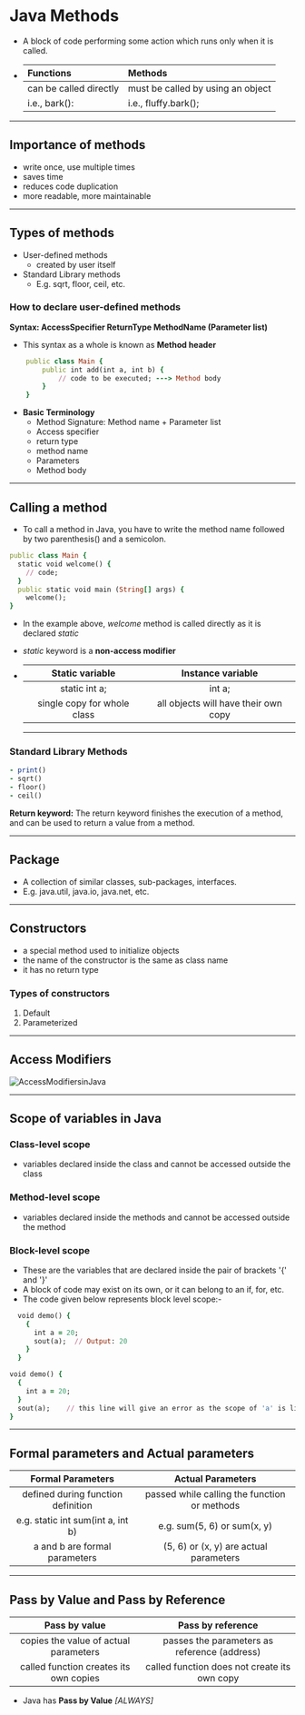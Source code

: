 # Java Methods

- A block of code performing some action which runs only when it is called.
- | Functions              | Methods                           |
  |:-----------------------|:----------------------------------|
  | can be called directly | must be called by using an object |
  | i.e., bark():          | i.e., fluffy.bark();              |

---

## Importance of methods

- write once, use multiple times
- saves time
- reduces code duplication
- more readable, more maintainable

---

## Types of methods

- User-defined methods
  - created by user itself
- Standard Library methods
  - E.g. sqrt, floor, ceil, etc.
  
### How to declare user-defined methods

**Syntax: AccessSpecifier ReturnType MethodName (Parameter list)**
- This syntax as a whole is known as **Method header**
  
```ruby
    public class Main {
        public int add(int a, int b) {
            // code to be executed; ---> Method body
        }
    }
```

- **Basic Terminology**
    - Method Signature: Method name + Parameter list
    - Access specifier
    - return type
    - method name
    - Parameters
    - Method body
      
---
  
## Calling a method
- To call a method in Java, you have to write the method name followed by two parenthesis() and a semicolon.
  
```ruby
public class Main {
  static void welcome() {
    // code;
  }
  public static void main (String[] args) {
    welcome();
}
```

- In the example above, _welcome_ method is called directly as it is declared _static_
- _static_ keyword is a **non-access modifier**
- |       Static variable       |          Instance variable           |
  |:---------------------------:|:------------------------------------:|
  |        static int a;        |                int a;                |
  | single copy for whole class | all objects will have their own copy |

  ---

### Standard Library Methods

```ruby
- print()
- sqrt()
- floor()
- ceil()
```

**Return keyword:** The return keyword finishes the execution of a method, and can be used to return a value from a method.

---

## Package
- A collection of similar classes, sub-packages, interfaces.
- E.g. java.util, java.io, java.net, etc.

---

## Constructors
- a special method used to initialize objects
- the name of the constructor is the same as class name
- it has no return type

### Types of constructors
1. Default
2. Parameterized

---

## Access Modifiers
![AccessModifiersinJava](https://github.com/user-attachments/assets/c0c50385-7c9f-4edd-ae43-24fc22d22f87)

---

## Scope of variables in Java

### Class-level scope
- variables declared inside the class and cannot be accessed outside the class

### Method-level scope
- variables declared inside the methods and cannot be accessed outside the method

### Block-level scope
- These are the variables that are declared inside the pair of brackets '{' and '}'
- A block of code may exist on its own, or it can belong to an if, for, etc.
- The code given below represents block level scope:-
  
```ruby
  void demo() {
    {
      int a = 20;
      sout(a);  // Output: 20
    }
  }
```

```ruby
void demo() {
  {
    int a = 20;
  }
  sout(a);    // this line will give an error as the scope of 'a' is limited to the block of code in between {}
}
```

---

## Formal parameters and Actual parameters

|         Formal Parameters          |              Actual Parameters               |
|:----------------------------------:|:--------------------------------------------:|
| defined during function definition | passed while calling the function or methods |
| e.g. static int sum(int a, int b)  |         e.g. sum(5, 6) or sum(x, y)          |
|   a and b are formal parameters    |    (5, 6) or (x, y) are actual parameters    |

---

## Pass by Value and Pass by Reference

|             Pass by value              |              Pass by reference               |
|:--------------------------------------:|:--------------------------------------------:|
| copies the value of actual parameters  | passes the parameters as reference (address) |
| called function creates its own copies | called function does not create its own copy |
-  Java has **Pass by Value** _[ALWAYS]_
